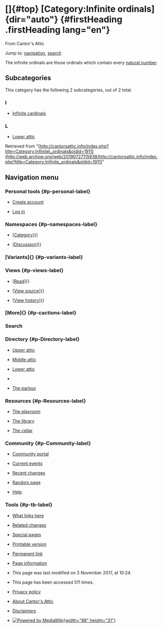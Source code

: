 <div id="mw-page-base" class="noprint">

</div>

<div id="mw-head-base" class="noprint">

</div>

<div id="content" class="mw-body" role="main">

[]{#top}
[Category:Infinite ordinals]{dir="auto"} {#firstHeading .firstHeading lang="en"}
========================================

<div id="bodyContent" class="mw-body-content">

<div id="siteSub">

From Cantor's Attic

</div>

<div id="contentSub">

</div>

<div id="jump-to-nav" class="mw-jump">

Jump to: [navigation](#mw-navigation), [search](#p-search)

</div>

<div id="mw-content-text" class="mw-content-ltr" lang="en" dir="ltr">

The infinite ordinals are those ordinals which contain every [natural
number](/web/20190727115938/http://cantorsattic.info/Omega "Omega").

<div lang="en" dir="ltr">

<div id="mw-subcategories">

Subcategories
-------------

This category has the following 2 subcategories, out of 2 total.

<div class="mw-content-ltr" lang="en" dir="ltr">

### I

-   [Infinite
    cardinals](/web/20190727115938/http://cantorsattic.info/Category:Infinite_cardinals "Category:Infinite cardinals")

### L

-   [Lower
    attic](/web/20190727115938/http://cantorsattic.info/Category:Lower_attic "Category:Lower attic")

</div>

</div>

</div>

</div>

<div class="printfooter">

Retrieved from
"[http://cantorsattic.info/index.php?title=Category:Infinite\_ordinals&oldid=1911](http://web.archive.org/web/20190727115938/http://cantorsattic.info/index.php?title=Category:Infinite_ordinals&oldid=1911)"

</div>

<div id="catlinks" class="catlinks catlinks-allhidden">

</div>

<div class="visualClear">

</div>

</div>

</div>

<div id="mw-navigation">

Navigation menu
---------------

<div id="mw-head">

<div id="p-personal" role="navigation"
aria-labelledby="p-personal-label">

### Personal tools {#p-personal-label}

-   <div id="pt-createaccount">

    </div>

    [Create
    account](/web/20190727115938/http://cantorsattic.info/index.php?title=Special:UserLogin&returnto=Category%3AInfinite+ordinals&type=signup)
-   <div id="pt-login">

    </div>

    [Log
    in](/web/20190727115938/http://cantorsattic.info/index.php?title=Special:UserLogin&returnto=Category%3AInfinite+ordinals "You are encouraged to log in; however, it is not mandatory [o]")

</div>

<div id="left-navigation">

<div id="p-namespaces" class="vectorTabs" role="navigation"
aria-labelledby="p-namespaces-label">

### Namespaces {#p-namespaces-label}

-   <div id="ca-nstab-category">

    </div>

    [[Category](/web/20190727115938/http://cantorsattic.info/Category:Infinite_ordinals "View the category page [c]")]{}
-   <div id="ca-talk">

    </div>

    [[Discussion](/web/20190727115938/http://cantorsattic.info/index.php?title=Category_talk:Infinite_ordinals&action=edit&redlink=1 "Discussion about the content page [t]")]{}

</div>

<div id="p-variants" class="vectorMenu emptyPortlet" role="navigation"
aria-labelledby="p-variants-label">

### [Variants]{}[](#) {#p-variants-label}

<div class="menu">

</div>

</div>

</div>

<div id="right-navigation">

<div id="p-views" class="vectorTabs" role="navigation"
aria-labelledby="p-views-label">

### Views {#p-views-label}

-   <div id="ca-view">

    </div>

    [[Read](/web/20190727115938/http://cantorsattic.info/Category:Infinite_ordinals)]{}
-   <div id="ca-viewsource">

    </div>

    [[View
    source](/web/20190727115938/http://cantorsattic.info/index.php?title=Category:Infinite_ordinals&action=edit "This page is protected.
    You can view its source [e]")]{}
-   <div id="ca-history">

    </div>

    [[View
    history](/web/20190727115938/http://cantorsattic.info/index.php?title=Category:Infinite_ordinals&action=history "Past revisions of this page [h]")]{}

</div>

<div id="p-cactions" class="vectorMenu emptyPortlet" role="navigation"
aria-labelledby="p-cactions-label">

### [More]{}[](#) {#p-cactions-label}

<div class="menu">

</div>

</div>

<div id="p-search" role="search">

### Search

<div id="simpleSearch">

</div>

</div>

</div>

</div>

<div id="mw-panel">

<div id="p-logo" role="banner">

[](/web/20190727115938/http://cantorsattic.info/Cantor%27s_Attic "Visit the main page")

</div>

<div id="p-Directory" class="portal" role="navigation"
aria-labelledby="p-Directory-label">

### Directory {#p-Directory-label}

<div class="body">

-   <div id="n-Upper-attic">

    </div>

    [Upper
    attic](/web/20190727115938/http://cantorsattic.info/Upper_attic)
-   <div id="n-Middle-attic">

    </div>

    [Middle
    attic](/web/20190727115938/http://cantorsattic.info/Middle_attic)
-   <div id="n-Lower-attic">

    </div>

    [Lower
    attic](/web/20190727115938/http://cantorsattic.info/Lower_attic)
-   <div id="n-">

    </div>

    [](INVALID-TITLE)
-   <div id="n-The-parlour">

    </div>

    [The parlour](/web/20190727115938/http://cantorsattic.info/Parlour)

</div>

</div>

<div id="p-Resources" class="portal" role="navigation"
aria-labelledby="p-Resources-label">

### Resources {#p-Resources-label}

<div class="body">

-   <div id="n-The-playroom">

    </div>

    [The
    playroom](/web/20190727115938/http://cantorsattic.info/Playroom)
-   <div id="n-The-library">

    </div>

    [The library](/web/20190727115938/http://cantorsattic.info/Library)
-   <div id="n-The-cellar">

    </div>

    [The cellar](/web/20190727115938/http://cantorsattic.info/Cellar)

</div>

</div>

<div id="p-Community" class="portal" role="navigation"
aria-labelledby="p-Community-label">

### Community {#p-Community-label}

<div class="body">

-   <div id="n-portal">

    </div>

    [Community
    portal](/web/20190727115938/http://cantorsattic.info/Cantor%27s_Attic:Community_portal "About the project, what you can do, where to find things")
-   <div id="n-currentevents">

    </div>

    [Current
    events](/web/20190727115938/http://cantorsattic.info/Cantor%27s_Attic:Current_events "Find background information on current events")
-   <div id="n-recentchanges">

    </div>

    [Recent
    changes](/web/20190727115938/http://cantorsattic.info/Special:RecentChanges "A list of recent changes in the wiki [r]")
-   <div id="n-randompage">

    </div>

    [Random
    page](/web/20190727115938/http://cantorsattic.info/Special:Random "Load a random page [x]")
-   <div id="n-help">

    </div>

    [Help](http://web.archive.org/web/20190727115938/https://www.mediawiki.org/wiki/Special:MyLanguage/Help:Contents "The place to find out")

</div>

</div>

<div id="p-tb" class="portal" role="navigation"
aria-labelledby="p-tb-label">

### Tools {#p-tb-label}

<div class="body">

-   <div id="t-whatlinkshere">

    </div>

    [What links
    here](/web/20190727115938/http://cantorsattic.info/Special:WhatLinksHere/Category:Infinite_ordinals "A list of all wiki pages that link here [j]")
-   <div id="t-recentchangeslinked">

    </div>

    [Related
    changes](/web/20190727115938/http://cantorsattic.info/Special:RecentChangesLinked/Category:Infinite_ordinals "Recent changes in pages linked from this page [k]")
-   <div id="t-specialpages">

    </div>

    [Special
    pages](/web/20190727115938/http://cantorsattic.info/Special:SpecialPages "A list of all special pages [q]")
-   <div id="t-print">

    </div>

    [Printable
    version](/web/20190727115938/http://cantorsattic.info/index.php?title=Category:Infinite_ordinals&printable=yes "Printable version of this page [p]")
-   <div id="t-permalink">

    </div>

    [Permanent
    link](/web/20190727115938/http://cantorsattic.info/index.php?title=Category:Infinite_ordinals&oldid=1911 "Permanent link to this revision of the page")
-   <div id="t-info">

    </div>

    [Page
    information](/web/20190727115938/http://cantorsattic.info/index.php?title=Category:Infinite_ordinals&action=info)

</div>

</div>

</div>

</div>

<div id="footer" role="contentinfo">

-   <div id="footer-info-lastmod">

    </div>

    This page was last modified on 3 November 2017, at 10:24.
-   <div id="footer-info-viewcount">

    </div>

    This page has been accessed 511 times.

<!-- -->

-   <div id="footer-places-privacy">

    </div>

    [Privacy
    policy](/web/20190727115938/http://cantorsattic.info/Cantor%27s_Attic:Privacy_policy "Cantor's Attic:Privacy policy")
-   <div id="footer-places-about">

    </div>

    [About Cantor's
    Attic](/web/20190727115938/http://cantorsattic.info/Cantor%27s_Attic:About "Cantor's Attic:About")
-   <div id="footer-places-disclaimer">

    </div>

    [Disclaimers](/web/20190727115938/http://cantorsattic.info/Cantor%27s_Attic:General_disclaimer "Cantor's Attic:General disclaimer")

<!-- -->

-   <div id="footer-poweredbyico">

    </div>

    [![Powered by
    MediaWiki](/web/20190727115938im_/http://cantorsattic.info/resources/assets/poweredby_mediawiki_88x31.png){width="88"
    height="31"}](//web.archive.org/web/20190727115938/http://www.mediawiki.org/)

<div style="clear:both">

</div>

</div>
